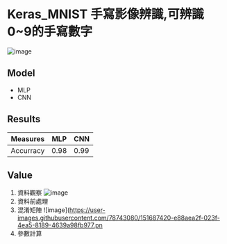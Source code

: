 # Keras_MNIST 手寫影像辨識,可辨識 0~9的手寫數字
![image](https://user-images.githubusercontent.com/78743080/151687335-58ebda06-565c-4bd5-b27d-e1c6131689a1.png)


## Model
- MLP
- CNN

## Results
|Measures |MLP|CNN|
 |---|---|---|
|Accurracy| 0.98|0.99|

## Value
1. 資料觀察
![image](https://user-images.githubusercontent.com/78743080/151687409-af92d8ec-308a-47c3-8c70-7c44ed44aa93.png)
2. 資料前處理
3. 混淆矩陣
![image](https://user-images.githubusercontent.com/78743080/151687420-e88aea2f-023f-4ea5-8189-4639a98fb977.pn
4. 參數計算
